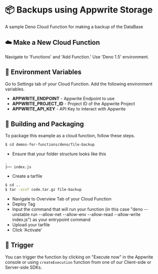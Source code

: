 # 📦 Backups using Appwrite Storage
A sample Deno Cloud Function for making a backup of the DataBase

## ☁️ Make a New Cloud Function
Navigate to 'Functions' and 'Add Function.'
Use 'Deno 1.5' environment.

## 📝 Environment Variables
Go to Settings tab of your Cloud Function. Add the following environment variables.

* **APPWRITE_ENDPOINT** - Appwrite Endpoint to use 
* **APPWRITE_PROJECT_ID** - Project ID of the Appwrite Project
* **APPWRITE_API_KEY** - API Key to interact with Appwrite

## 🚀 Building and Packaging
To package this example as a cloud function, follow these steps.

```bash
$ cd demos-for-functions/deno/file-backup
```

* Ensure that your folder structure looks like this 
```
.
├── index.js
```
* Create a tarfile

```bash
$ cd ..
$ tar -zcvf code.tar.gz file-backup
```

* Navigate to Overview Tab of your Cloud Function
* Deploy Tag
* Input the command that will run your function (in this case "deno --unstable run --allow-net --allow-env --allow-read --allow-write index.js") as your entrypoint command
* Upload your tarfile 
* Click 'Activate'

## 🎯 Trigger
You can trigger the function by clicking on "Execute now" in the Appwrite console or using `createExecution` function from one of our Client-side or Server-side SDKs.
